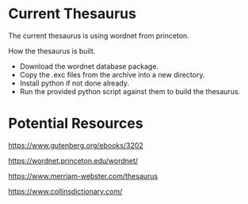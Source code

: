 # Current Thesaurus

The current thesaurus is using wordnet from princeton.

How the thesaurus is built.
* Download the wordnet database package.
* Copy the .exc files from the archive into a new directory.
* Install python if not done already.
* Run the provided python script against them to build the thesaurus.

# Potential Resources
https://www.gutenberg.org/ebooks/3202

https://wordnet.princeton.edu/wordnet/

https://www.merriam-webster.com/thesaurus

https://www.collinsdictionary.com/
